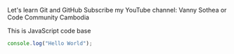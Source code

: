 Let's learn Git and GitHub
Subscribe my YouTube channel: Vanny Sothea or Code Community Cambodia

This is JavaScript code base
```javascript
console.log("Hello World");
```